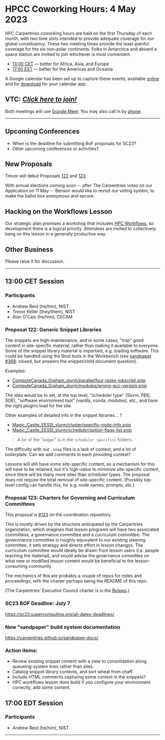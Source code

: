 # HPCC Coworking Hours: 4 May 2023

HPC Carpentries coworking hours are held on the first Thursday of each month,
with two time slots intended to provide adequate coverage for our global
constituency. These two meeting times provide the least-painful coverage for
the six non-polar continents. Folks in Antarctica and aboard a space station
are invited to join whichever is most convenient.

- [13:00 CET][earlier] &mdash; better for Africa, Asia, and Europe
- [17:00 EST][evening] &mdash; better for the Americas and Oceania

A Google calendar has been set up to capture these events, available
[online][gcal] and for [download][ical] for your calendar app.

## VTC: **_[Click here to join!][meet]_**

Both meetings will use [Google Meet][meet]. You may also call in by [phone].

<!-- Info & Callback links -->

[meet]: https://meet.google.com/gez-aeui-jdx
[phone]: https://tel.meet/gez-aeui-jdx?hs=5
[earlier]:
  https://www.timeanddate.com/worldclock/fixedtime.html?iso=20230504T13&p1=187&msg=HPC+Carpentry+Coworking+1
[evening]:
  https://www.timeanddate.com/worldclock/fixedtime.html?iso=20230504T17&p1=250&msg=HPC+Carpentry+Coworking+2
[last-cowork]: https://codimd.carpentries.org/pMoDxfOzQfKBVEBV5I7vew
[last-coord]: https://codimd.carpentries.org/09HL_KxbTFGDEf7fMzliTQ

---

## Upcoming Conferences

- When is the deadline for submitting BoF proposals for SC23?
- Other upcoming conferences or activities?

## New Proposals

Trevor will debut Proposals
[122](https://github.com/hpc-carpentry/coordination/issues/122) and
[123](https://github.com/hpc-carpentry/coordination/issues/123).

With annual elections coming soon -- after The Carpentries votes on our
Application on 11 May -- Benson would like to revisit our voting system, to
make the ballot box anonymous and secure.

## Hacking on the Workflows Lesson

Our strategic plan promises a workshop that includes [HPC
Workflows][hpc-workflows], so development there is a logical priority.
Attendees are invited to collectively bang on this lesson in a generally
productive way.

## Other Business

Please raise it for discussion.

---

## 13:00 CET Session

### Participants

- Andrew Reid (he/him), NIST
- Trevor Keller (they/them), NIST
- Alan O'Cais (he/him), CECAM

### Proposal 122: Generic Snippet Libraries

The snippets are high-maintenance, and in some cases, "trap" good content in
site-specific material, rather than making it available to everyone. Some of
the snippet library material is important, e.g. loading software. This could be
handled using the Rmd tools in the Workbench (see
[sandpaper #368](https://github.com/carpentries/sandpaper/issues/368): closed,
but answers the snippet/child document question).

Examples:

- [ComputeCanada_Graham_slurm/parallel/four-tasks-jobscript.snip](https://github.com/carpentries-incubator/hpc-intro/blob/gh-pages/_includes/snippets_library/ComputeCanada_Graham_slurm/parallel/four-tasks-jobscript.snip)
- [ComputeCanada_Graham_slurm/modules/wrong-gcc-version.snip](https://github.com/carpentries-incubator/hpc-intro/blob/gh-pages/_includes/snippets_library/ComputeCanada_Graham_slurm/modules/wrong-gcc-version.snip)

The idea would be to set, at the top level, "scheduler type" (Slurm, PBS, SGE),
"software environment tool" (vanilla, conda, modules), etc., and have the right
plugins load for the site.

Other examples of detailed info in the snippet libraries... ?

- [Magic_Castle_EESSI_slurm/cluster/specific-node-info.snip](https://github.com/carpentries-incubator/hpc-intro/blob/gh-pages/_includes/snippets_library/Magic_Castle_EESSI_slurm/cluster/specific-node-info.snip)
- [Magic_Castle_EESSI_slurm/scheduler/option-flags-list.snip](https://github.com/carpentries-incubator/hpc-intro/blob/gh-pages/_includes/snippets_library/Magic_Castle_EESSI_slurm/scheduler/option-flags-list.snip)

> A lot of the "sugar" is in the `scheduler_specifics` folders.

The difficulty with our `.snip` files is a lack of context, and a lot of
boilerplate. Can we add comments to each providing context?

Lessons will still have _some_ site-specific content, so a mechanism for this
will have to be retained, but it's high-value to minimize site-specific
content, since there will be many more sites than scheduler types. The proposal
does not require the total removal of site-specific content. (Possibly
top-level config can handle this, for e.g. node names, prompts, etc.)

### Proposal 123: Charters for Governing and Curriculum Committees

This proposal is
[#123](https://github.com/hpc-carpentry/coordination/issues/123) on the
coordination repository.

This is mostly driven by the structure anticipated by the Carpentries
organization, which imagines that lesson programs will have two associated
committess, a governance committee and a curriculum committee. The governnance
committee is roughly equivalent to our existing steering committee, it sets
strategy and directs effort in lesson changes. The curriculum committee would
ideally be drawn from lesson users (i.e. people teaching the material), and
would advise the governance committee on what new or modified lesson content
would be beneficial to the lesson-consuming community.

The mechanics of this are probably a couple of repos for notes and proceedings,
with the charter perhaps being the README of this repo.

(The Carpentries' Executive Council charter is in the
[Bylaws](https://docs.carpentries.org/topic_folders/governance/bylaws.html#executive-council).)

### SC23 BOF Deadline: July 7

<https://sc23.supercomputing.org/all-dates-deadlines/>

### New "sandpaper" build system documentation

<https://carpentries.github.io/sandpaper-docs/>

### Action items:

- Review existing snippet content with a view to consolidation along
  queueing-system lines rather than sites.
- Catalog snippet library contents, and sort wheat from chaff.
- Include HTML comments capturing some context in the snippets?
- HPC workflows lesson does build if you configure your environment correctly,
  add some content.

## 17:00 EDT Session

### Participants

- Andrew Reid (he/him), NIST

---

<!-- Administrata -->

[gcal]:
  https://calendar.google.com/calendar/?cid=bWp0ZWh0ZmEycmVjZGZtNmZjdGUwMWVhdGNAZ3JvdXAuY2FsZW5kYXIuZ29vZ2xlLmNvbQ
[ical]:
  https://calendar.google.com/calendar/ical/mjtehtfa2recdfm6fcte01eatc%40group.calendar.google.com/public/basic.ics
[minutes]: https://github.com/hpc-carpentry/coordination/tree/main/minutes
[website]: https://github.com/hpc-carpentry/hpc-carpentry.github.io

<!--HPC Carpentry Repositories-->

[coordination]: https://github.com/hpc-carpentry/coordination
[proposals]: https://github.com/hpc-carpentry/coordination/labels/proposal
[hpc-chapel]: https://github.com/hpc-carpentry/hpc-chapel
[hpc-intro]: https://github.com/carpentries-incubator/hpc-intro
[hpc-parallel]: https://github.com/hpc-carpentry/hpc-parallel-novice
[hpc-python]: https://github.com/hpc-carpentry/hpc-python
[hpc-shell]: https://github.com/hpc-carpentry/hpc-shell
[hpc-workflows]: https://github.com/carpentries-incubator/hpc-workflows

<!--HPC Carpentry Issues-->

[coordination-issues]: https://github.com/hpc-carpentry/coordination/issues
[hpc-chapel-issues]: https://github.com/hpc-carpentry/hpc-chapel/issues
[hpc-intro-issues]: https://github.com/carpentries-incubator/hpc-intro/issues
[hpc-parallel-issues]:
  https://github.com/hpc-carpentry/hpc-parallel-novice/issues
[hpc-python-issues]: https://github.com/hpc-carpentry/hpc-python/issues
[hpc-shell-issues]: https://github.com/hpc-carpentry/hpc-shell/issues
[hpc-workflows-issues]:
  https://github.com/carpentries-incubator/hpc-workflows/issues

<!--Carpentries References-->

[conduct]:
  https://docs.carpentries.org/topic_folders/policies/code-of-conduct.html
[invite]: https://swc-slack-invite.herokuapp.com/
[ldh]:
  https://docs.carpentries.org/topic_folders/governance/lesson-program-policy.html#lesson-programs
[license]: https://creativecommons.org/licenses/by/4.0/
[slack]: https://swcarpentry.slack.com
